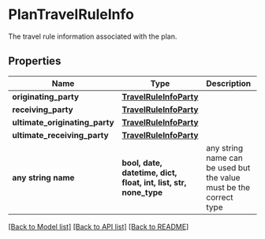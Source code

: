 # PlanTravelRuleInfo

The travel rule information associated with the plan.

## Properties
Name | Type | Description | Notes
------------ | ------------- | ------------- | -------------
**originating_party** | [**TravelRuleInfoParty**](TravelRuleInfoParty.md) |  | 
**receiving_party** | [**TravelRuleInfoParty**](TravelRuleInfoParty.md) |  | 
**ultimate_originating_party** | [**TravelRuleInfoParty**](TravelRuleInfoParty.md) |  | [optional] 
**ultimate_receiving_party** | [**TravelRuleInfoParty**](TravelRuleInfoParty.md) |  | [optional] 
**any string name** | **bool, date, datetime, dict, float, int, list, str, none_type** | any string name can be used but the value must be the correct type | [optional]

[[Back to Model list]](../README.md#documentation-for-models) [[Back to API list]](../README.md#documentation-for-api-endpoints) [[Back to README]](../README.md)


